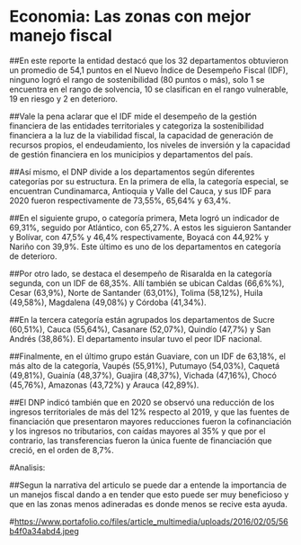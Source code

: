 # Economia: Las zonas con mejor manejo fiscal 

##En este reporte la entidad destacó que los 32 departamentos obtuvieron un promedio de 54,1 puntos en el Nuevo Índice de Desempeño Fiscal (IDF), ninguno logró el rango de sostenibilidad (80 puntos o más), solo 1 se encuentra en el rango de solvencia, 10 se clasifican en el rango vulnerable, 19 en riesgo y 2 en deterioro.

##Vale la pena aclarar que el IDF mide el desempeño de la gestión financiera de las entidades territoriales y categoriza la sostenibilidad financiera a la luz de la viabilidad fiscal, la capacidad de generación de recursos propios, el endeudamiento, los niveles de inversión y la capacidad de gestión financiera en los municipios y departamentos del país.

##Así mismo, el DNP divide a los departamentos según diferentes categorías por su estructura. En la primera de ella, la categoría especial, se encuentran Cundinamarca, Antioquia y Valle del Cauca, y sus IDF para 2020 fueron respectivamente de 73,55%, 65,64% y 63,4%.

##En el siguiente grupo, o categoría primera, Meta logró un indicador de 69,31%, seguido por Atlántico, con 65,27%. A estos les siguieron Santander y Bolívar, con 47,5% y 46,4% respectivamente, Boyacá con 44,92% y Nariño con 39,9%. Este último es uno de los departamentos en categoría de deterioro.

##Por otro lado, se destaca el desempeño de Risaralda en la categoría segunda, con un IDF de 68,35%. Allí también se ubican Caldas (66,6%%), Cesar (63,9%), Norte de Santander (63,01%), Tolima (58,12%), Huila (49,58%), Magdalena (49,08%) y Córdoba (41,34%).

##En la tercera categoría están agrupados los departamentos de Sucre (60,51%), Cauca (55,64%), Casanare (52,07%), Quindío (47,7%) y San Andrés (38,86%). El departamento insular tuvo el peor IDF nacional.

##Finalmente, en el último grupo están Guaviare, con un IDF de 63,18%, el más alto de la categoría, Vaupés (55,91%), Putumayo (54,03%), Caquetá (49,81%), Guainía (48,37%), Guajira (48,37%), Vichada (47,16%), Chocó (45,76%), Amazonas (43,72%) y Arauca (42,89%).

##El DNP indicó también que en 2020 se observó una reducción de los ingresos territoriales de más del 12% respecto al 2019, y que las fuentes de financiación que presentaron mayores reducciones fueron la cofinanciación y los ingresos no tributarios, con caídas mayores al 35% y que por el contrario, las transferencias fueron la única fuente de financiación que creció, en el orden de 8,7%. 

#Analisis:

##Segun la narrativa del articulo se puede dar a entende la importancia de un manejos fiscal dando a en tender que esto puede ser muy beneficioso y que en las zonas menos adineradas es donde menos se recive esta ayuda.

#https://www.portafolio.co/files/article_multimedia/uploads/2016/02/05/56b4f0a34abd4.jpeg